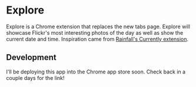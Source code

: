 Explore
=======

Explore is a Chrome extension that replaces the new tabs page.  Explore will showcase Flickr's most interesting photos of the day as well as show the current date and time.  Inspiration came from [Rainfall's Currently extension](https://chrome.google.com/webstore/detail/currently/ojhmphdkpgbibohbnpbfiefkgieacjmh).

Development
-----------

I'll be deploying this app into the Chrome app store soon.  Check back in a couple days for the link!
